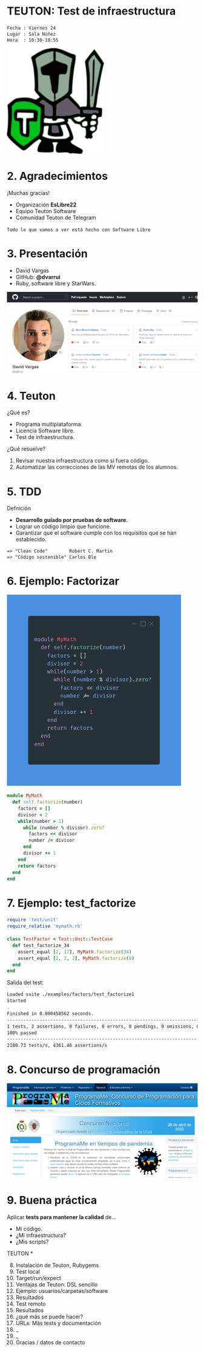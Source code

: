 
# TEUTON: Test de infraestructura

```
Fecha : Viernes 24
Lugar : Sala Núñez
Hora  : 10:30-10:55
```

![](images/teuton-logo.png)

# 2. Agradecimientos

¡Muchas gracias!
* Organización **EsLibre22**
* Equipo Teuton Software
* Comunidad Teuton de Telegram

`Todo lo que vamos a ver está hecho con Software Libre`

# 3. Presentación

* David Vargas
* GitHub: **@dvarrui**
* Ruby, software libre y StarWars.

![](images/presentacion.png)

# 4. Teuton

¿Qué es?
* Programa multiplataforma.
* Licencia Software libre.
* Test de infraestructura.

¿Qué resuelve?
1. Revisar nuestra infraestructura como si fuera código.
2. Automatizar las correcciones de las MV remotas de los alumnos.

# 5. TDD

Defnición
* **Desarrollo guiado por pruebas de software**.
* Lograr un código limpio que funcione.
* Garantizar que el software cumple con los requisitos que se han establecido.

```
=> "Clean Code"        Robert C. Martin
=> "Código sostenible" Carlos Ble
```

# 6. Ejemplo: Factorizar

![mymath-factorize.png](images/mymath-factorize.png)

```ruby
module MyMath
  def self.factorize(number)
    factors = []
    divisor = 2
    while(number > 1)
      while (number % divisor).zero?
        factors << divisor
        number /= divisor
      end
      divisor += 1
    end
    return factors
  end
end
```

# 7. Ejemplo: test_factorize

```ruby
require 'test/unit'
require_relative 'mymath.rb'

class TestFactor < Test::Unit::TestCase
  def test_factorize_34
    assert_equal [2, 17], MyMath.factorize(34)
    assert_equal [2, 2, 2], MyMath.factorize(8)
  end
end
```

Salida del test:

```bash
Loaded suite ./examples/factors/test_factorize1
Started
.
Finished in 0.000458562 seconds.
-------------------------------------------------------------------------------
1 tests, 2 assertions, 0 failures, 0 errors, 0 pendings, 0 omissions, 0 notifications
100% passed
-------------------------------------------------------------------------------
2180.73 tests/s, 4361.46 assertions/s
```

# 8. Concurso de programación

![programame](images/programame.png)

# 9. Buena práctica 

Aplicar **tests para mantener la calidad** de...
* Mi código.
* ¿Mi infraestructura?
* ¿Mis scripts?

TEUTON
* 


8. Instalación de Teuton, Rubygems
9. Test local
10. Target/run/expect
11. Ventajas de Teuton: DSL sencillo
12. Ejemplo: usuarios/carpetas/software
13. Resultados
14. Test remoto
15. Resultados
16. ¿qué más se puede hacer?
17. URLs: Más tests y documentación
18. _
19. _
20. Gracias / datos de contacto



